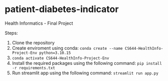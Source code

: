 # patient-diabetes-indicator
Health Informatics - Final Project

Steps: 
1. Clone the repository
2. Create enviroment using conda: `conda create --name CS644-HealthInfo-Project-Env python=3.10.15`
3. `conda activate CS644-HealthInfo-Project-Env`
4. Install the required packages using the following command: `pip install -r requirements.txt`
5. Run streamlit app using the following command: `streamlit run app.py`
